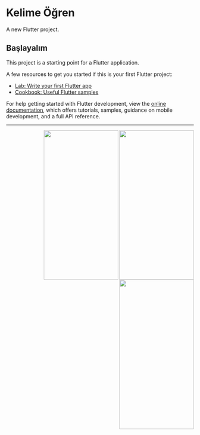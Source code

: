 # Kelime Öğren

A new Flutter project.

## Başlayalım

This project is a starting point for a Flutter application.

A few resources to get you started if this is your first Flutter project:

- [Lab: Write your first Flutter app](https://docs.flutter.dev/get-started/codelab)
- [Cookbook: Useful Flutter samples](https://docs.flutter.dev/cookbook)

For help getting started with Flutter development, view the
[online documentation](https://docs.flutter.dev/), which offers tutorials,
samples, guidance on mobile development, and a full API reference.

----------




<div class="container text-center">
  <!-- <div class="row align-items-start">
    <div class="col">
      One of three columns
    </div>
    <div class="col">
      One of three columns
    </div>
    <div class="col">
      One of three columns
    </div>
  </div> -->
  <!-- <div class="row align-items-center">
    <div class="col">
      One of three columns
    </div>
    <div class="col">
      One of three columns
    </div>
    <div class="col">
      One of three columns
    </div>
  </div> -->
  <div class="row align-items-end">
    <div class="col">
      <img src="https://github.com/utku-c/Kelime-Ogren/blob/main/EkranGoruntuleri/s.png" align="right" width="200" height="400">
    </div>
    <div class="col">
      <img src="https://github.com/utku-c/Kelime-Ogren/blob/main/EkranGoruntuleri/10.png" align="right" width="200" height="400">
    </div>
    <div class="col">
     <img src="https://github.com/utku-c/Kelime-Ogren/blob/main/EkranGoruntuleri/8.png" align="right" width="200" height="400">
    </div>
  </div>
</div>